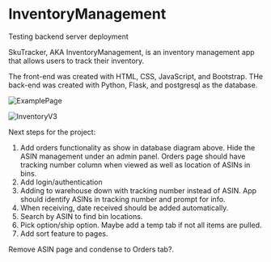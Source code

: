 
# InventoryManagement
Testing backend server deployment


SkuTracker, AKA InventoryManagement, is an inventory management app that allows users to track their inventory. 

The front-end was created with HTML, CSS, JavaScript, and Bootstrap. THe back-end was created with Python, Flask, and postgresql as the database. 

![ExamplePage](https://user-images.githubusercontent.com/66417986/120581300-93912200-c3f8-11eb-9074-d19aa8c2c03f.png)

![InventoryV3](https://user-images.githubusercontent.com/66417986/120850024-e4159600-c544-11eb-8491-0f4959470d9a.jpg)

Next steps for the project:

1. Add orders functionality as show in database diagram above. Hide the ASIN management under an admin panel. Orders page should have tracking number column when viewed as well as location of ASINs in bins.
2. Add login/authentication
3. Adding to warehouse down with tracking number instead of ASIN. App should identify ASINs in tracking number and prompt for info.
4. When receiving, date received should be added automatically.
5. Search by ASIN to find bin locations. 
6. Pick option/ship option. Maybe add a temp tab if not all items are pulled.
7. Add sort feature to pages. 

Remove ASIN page and condense to Orders tab?. 
